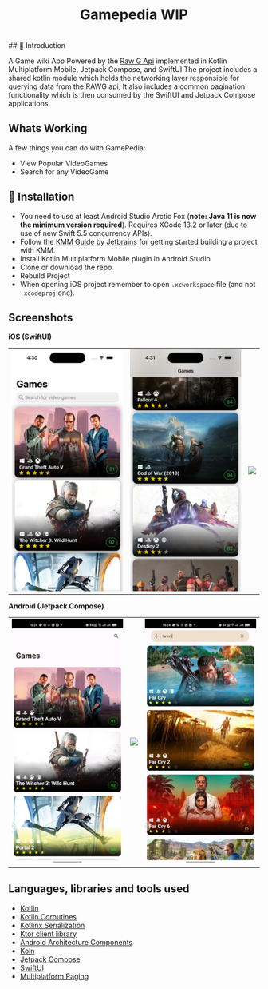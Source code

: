 <h1 align="center"> Gamepedia WIP</h1> <br>
## <a name="introduction"></a> 🤖 Introduction


A Game wiki App Powered by the [Raw G Api](https://rawg.io/)  implemented in  Kotlin Multiplatform Mobile, Jetpack Compose, and SwiftUI
The project includes a shared kotlin module which holds the networking layer responsible for querying data from the RAWG api, It also includes a common pagination functionality which is then consumed by the SwiftUI and Jetpack Compose applications.

## <a name="features"></a> Whats Working

A few things you can do with GamePedia:
* View Popular VideoGames
* Search for any VideoGame

## <a name="installation"></a> 🚗 Installation
- You need to use at least Android Studio Arctic Fox (**note: Java 11 is now the minimum version required**). Requires XCode 13.2 or later (due to use of new Swift 5.5 concurrency APIs).
- Follow the [KMM Guide by Jetbrains](https://kotlinlang.org/docs/kmm-overview.html) for getting started building a project with KMM.
- Install Kotlin Multiplatform Mobile plugin in Android Studio
- Clone or download the repo
- Rebuild Project
- When opening iOS project remember to open `.xcworkspace` file (and not `.xcodeproj` one). 

## <a name="screenshots"></a> Screenshots

**iOS (SwiftUI)**
<table>
  <tr>
    <td><img src="art/homeioslight.png"></td>
    <td><img src="art/scrolledioslight.png"></td>
    <td><img src="art/searchioslight.png"></td>
  </tr>
</table>



**Android (Jetpack Compose)**
<table>
  <tr>
    <td><img src="art/homeandroidlight.jpeg"></td>
    <td><img src="art/scrolledandroidlight.jpeg"></td>
    <td><img src="art/searchandroidlight.jpeg"></td>
  </tr>
</table>



## <a name ="tools"></a> Languages, libraries and tools used
* [Kotlin](https://kotlinlang.org/)
* [Kotlin Coroutines](https://kotlinlang.org/docs/reference/coroutines-overview.html)
* [Kotlinx Serialization](https://github.com/Kotlin/kotlinx.serialization)
* [Ktor client library](https://github.com/ktorio/ktor)
* [Android Architecture Components](https://developer.android.com/topic/libraries/architecture/index.html)
* [Koin](https://github.com/InsertKoinIO/koin)
* [Jetpack Compose](https://developer.android.com/jetpack/compose)
* [SwiftUI](https://developer.apple.com/documentation/swiftui)
* [Multiplatform Paging](https://github.com/kuuuurt/multiplatform-paging)